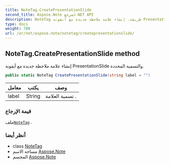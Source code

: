 ```yaml
---
title: NoteTag.CreatePresentationSlide
second_title: Aspose.Note لمرجع NET API
description: NoteTag طريقة. إنشاء علامة ملاحظة جديدة مع أيقونة PresentationSlide والتسمية المحددة.
type: docs
weight: 780
url: /ar/net/aspose.note/notetag/createpresentationslide/
---
```

## NoteTag.CreatePresentationSlide method

إنشاء علامة ملاحظة جديدة مع أيقونة PresentationSlide والتسمية المحددة.

```csharp
public static NoteTag CreatePresentationSlide(string label = "")
```

| معامل | يكتب | وصف |
| --- | --- | --- |
| label | String | تسمية العلامة . |

### قيمة الإرجاع

ملف[`NoteTag`](../) .

### أنظر أيضا

* class [NoteTag](../)
* مساحة الاسم [Aspose.Note](../../notetag/)
* المجسم [Aspose.Note](../../../)


